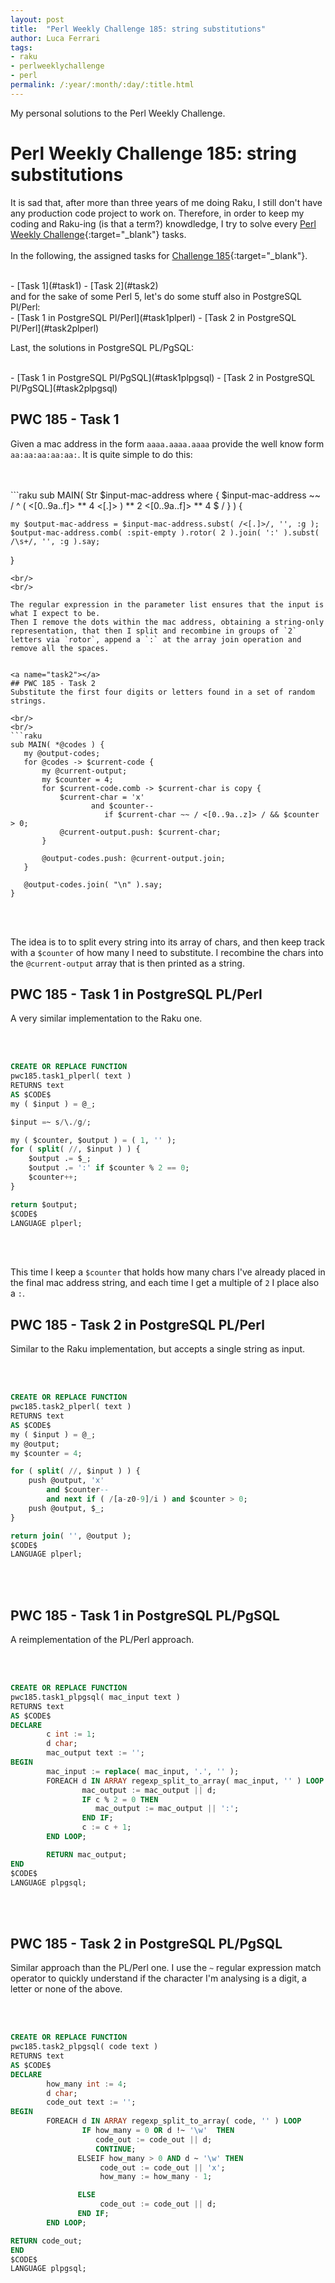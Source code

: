 ```yaml
---
layout: post
title:  "Perl Weekly Challenge 185: string substitutions"
author: Luca Ferrari
tags:
- raku
- perlweeklychallenge
- perl
permalink: /:year/:month/:day/:title.html
---
```

My personal solutions to the Perl Weekly Challenge.

# Perl Weekly Challenge 185: string substitutions

It is sad that, after more than three years of me doing Raku, I still don't have any production code project to work on.
Therefore, in order to keep my coding and Raku-ing (is that a term?) knowdledge, I try to solve every  [Perl Weekly Challenge](https://perlweeklychallenge.org/){:target="_blank"} tasks.
<br/>
<br/>
In the following, the assigned tasks for [Challenge 185](https://perlweeklychallenge.org/blog/perl-weekly-challenge-185/){:target="_blank"}.

<br/>
- [Task 1](#task1)
- [Task 2](#task2)


<br/>
and for the sake of some Perl 5, let's do some stuff also in PostgreSQL Pl/Perl:

<br/>
- [Task 1 in PostgreSQL Pl/Perl](#task1plperl)
- [Task 2 in PostgreSQL Pl/Perl](#task2plperl)


Last, the solutions in PostgreSQL PL/PgSQL:

<br/>
- [Task 1 in PostgreSQL Pl/PgSQL](#task1plpgsql)
- [Task 2 in PostgreSQL Pl/PgSQL](#task2plpgsql)

<a name="task1"></a>
## PWC 185 - Task 1

Given a mac address in the form `aaaa.aaaa.aaaa` provide the well know form `aa:aa:aa:aa:aa:`.
It is quite simple to do this:

<br/>
<br/>
```raku
sub MAIN( Str $input-mac-address
          where { $input-mac-address ~~ / ^ ( <[0..9a..f]> ** 4 <[.]> ) ** 2  <[0..9a..f]> ** 4 $ / } ) {

    my $output-mac-address = $input-mac-address.subst( /<[.]>/, '', :g );
    $output-mac-address.comb( :spit-empty ).rotor( 2 ).join( ':' ).subst( /\s+/, '', :g ).say;

}

 ```
<br/>
<br/>

The regular expression in the parameter list ensures that the input is what I expect to be.
Then I remove the dots within the mac address, obtaining a string-only representation, that then I split and recombine in groups of `2` letters via `rotor`, append a `:` at the array join operation and remove all the spaces.


<a name="task2"></a>
## PWC 185 - Task 2
Substitute the first four digits or letters found in a set of random strings.

<br/>
<br/>
```raku
sub MAIN( *@codes ) {
    my @output-codes;
    for @codes -> $current-code {
        my @current-output;
        my $counter = 4;
        for $current-code.comb -> $current-char is copy {
            $current-char = 'x'
                   and $counter--
                      if $current-char ~~ / <[0..9a..z]> / && $counter > 0;
            @current-output.push: $current-char;
        }

        @output-codes.push: @current-output.join;
    }

    @output-codes.join( "\n" ).say;
}

```
<br/>
<br/>

The idea is to to split every string into its array of chars, and then keep track with a `$counter` of how many I need to substitute. I recombine the chars into the `@current-output` array that is then printed as a string.

<a name="task1plperl"></a>
## PWC 185 - Task 1 in PostgreSQL PL/Perl

A very similar implementation to the Raku one.

<br/>
<br/>

``` sql
CREATE OR REPLACE FUNCTION
pwc185.task1_plperl( text )
RETURNS text
AS $CODE$
my ( $input ) = @_;

$input =~ s/\./g/;

my ( $counter, $output ) = ( 1, '' );
for ( split( //, $input ) ) {
    $output .= $_;
    $output .= ':' if $counter % 2 == 0;
    $counter++;
}

return $output;
$CODE$
LANGUAGE plperl;

```
<br/>
<br/>

This time I keep a `$counter` that holds how many chars I've already placed in the final mac address string, and each time I get a multiple of `2` I place also a `:`.


<a name="task2plperl"></a>
## PWC 185 - Task 2 in PostgreSQL PL/Perl

Similar to the Raku implementation, but accepts a single string as input.

<br/>
<br/>

``` sql
CREATE OR REPLACE FUNCTION
pwc185.task2_plperl( text )
RETURNS text
AS $CODE$
my ( $input ) = @_;
my @output;
my $counter = 4;

for ( split( //, $input ) ) {
    push @output, 'x'
        and $counter--
        and next if ( /[a-z0-9]/i ) and $counter > 0;
    push @output, $_;
}

return join( '', @output );
$CODE$
LANGUAGE plperl;


```
<br/>
<br/>


<a name="task1plpgsql"></a>
## PWC 185 - Task 1 in PostgreSQL PL/PgSQL

A reimplementation of the PL/Perl approach.

<br/>
<br/>

``` sql
CREATE OR REPLACE FUNCTION
pwc185.task1_plpgsql( mac_input text )
RETURNS text
AS $CODE$
DECLARE
        c int := 1;
        d char;
        mac_output text := '';
BEGIN
        mac_input := replace( mac_input, '.', '' );
        FOREACH d IN ARRAY regexp_split_to_array( mac_input, '' ) LOOP
                mac_output := mac_output || d;
                IF c % 2 = 0 THEN
                   mac_output := mac_output || ':';
                END IF;
                c := c + 1;
        END LOOP;

        RETURN mac_output;
END
$CODE$
LANGUAGE plpgsql;


```
<br/>
<br/>




<a name="task2plpgsql"></a>
## PWC 185 - Task 2 in PostgreSQL PL/PgSQL

Similar approach than the PL/Perl one.
I use the `~` regular expression match operator to quickly understand if the character I'm analysing is a digit, a letter or none of the above.

<br/>
<br/>

``` sql
CREATE OR REPLACE FUNCTION
pwc185.task2_plpgsql( code text )
RETURNS text
AS $CODE$
DECLARE
        how_many int := 4;
        d char;
        code_out text := '';
BEGIN
        FOREACH d IN ARRAY regexp_split_to_array( code, '' ) LOOP
                IF how_many = 0 OR d !~ '\w'  THEN
                   code_out := code_out || d;
                   CONTINUE;
               ELSEIF how_many > 0 AND d ~ '\w' THEN
                    code_out := code_out || 'x';
                    how_many := how_many - 1;

               ELSE
                    code_out := code_out || d;
               END IF;
        END LOOP;

RETURN code_out;
END
$CODE$
LANGUAGE plpgsql;


```
<br/>
<br/>

